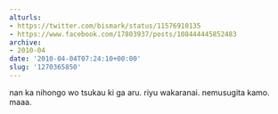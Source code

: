 ```yaml
---
alturls:
- https://twitter.com/bismark/status/11576910135
- https://www.facebook.com/17803937/posts/108444445852483
archive:
- 2010-04
date: '2010-04-04T07:24:10+00:00'
slug: '1270365850'
---
```


nan ka nihongo wo tsukau ki ga aru. riyu wakaranai.  nemusugita kamo. maaa.

